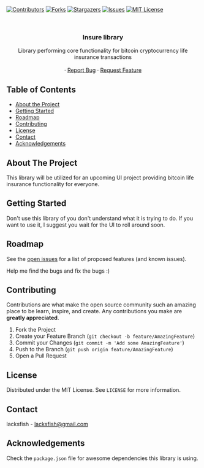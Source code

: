 <!--
*** Thanks for checking out this README Template. If you have a suggestion that would
*** make this better, please fork the repo and create a pull request or simply open
*** an issue with the tag "enhancement".
*** Thanks again! Now go create something AMAZING! :D
-->





<!-- PROJECT SHIELDS -->
<!--
*** I'm using markdown "reference style" links for readability.
*** Reference links are enclosed in brackets [ ] instead of parentheses ( ).
*** See the bottom of this document for the declaration of the reference variables
*** for contributors-url, forks-url, etc. This is an optional, concise syntax you may use.
*** https://www.markdownguide.org/basic-syntax/#reference-style-links
-->
[![Contributors][contributors-shield]][contributors-url]
[![Forks][forks-shield]][forks-url]
[![Stargazers][stars-shield]][stars-url]
[![Issues][issues-shield]][issues-url]
[![MIT License][license-shield]][license-url]



<!-- PROJECT LOGO -->
<br />
<p align="center">
  <h3 align="center">Insure library</h3>

  <p align="center">
    Library performing core functionality for bitcoin cryptocurrency life insurance transactions
    <br />
    <br />
    ·
    <a href="https://github.com/lacksfish/insure-lib/issues">Report Bug</a>
    ·
    <a href="https://github.com/lacksfish/insure-lib/issues">Request Feature</a>
  </p>
</p>



<!-- TABLE OF CONTENTS -->
## Table of Contents

* [About the Project](#about-the-project)
* [Getting Started](#getting-started)
* [Roadmap](#roadmap)
* [Contributing](#contributing)
* [License](#license)
* [Contact](#contact)
* [Acknowledgements](#acknowledgements)



<!-- ABOUT THE PROJECT -->
## About The Project

This library will be utilized for an upcoming UI project providing bitcoin life insurance functionality for everyone. 


<!-- GETTING STARTED -->
## Getting Started

Don't use this library of you don't understand what it is trying to do. If you want to use it, I suggest you wait for the UI to roll around soon.


<!-- ROADMAP -->
## Roadmap

See the [open issues](https://github.com/lacksfish/insure-lib/issues) for a list of proposed features (and known issues).

Help me find the bugs and fix the bugs :)


<!-- CONTRIBUTING -->
## Contributing

Contributions are what make the open source community such an amazing place to be learn, inspire, and create. Any contributions you make are **greatly appreciated**.

1. Fork the Project
2. Create your Feature Branch (`git checkout -b feature/AmazingFeature`)
3. Commit your Changes (`git commit -m 'Add some AmazingFeature'`)
4. Push to the Branch (`git push origin feature/AmazingFeature`)
5. Open a Pull Request



<!-- LICENSE -->
## License

Distributed under the MIT License. See `LICENSE` for more information.



<!-- CONTACT -->
## Contact

lacksfish - lacksfish@gmail.com



<!-- ACKNOWLEDGEMENTS -->
## Acknowledgements
Check the `package.json` file for awesome dependencies this library is using.





<!-- MARKDOWN LINKS & IMAGES -->
<!-- https://www.markdownguide.org/basic-syntax/#reference-style-links -->
[contributors-shield]: https://img.shields.io/github/contributors/lacksfish/insure-lib.svg?style=flat-square
[contributors-url]: https://github.com/lacksfish/insure-lib/graphs/contributors
[forks-shield]: https://img.shields.io/github/forks/lacksfish/insure-lib.svg?style=flat-square
[forks-url]: https://github.com/lacksfish/insure-lib/network/members
[stars-shield]: https://img.shields.io/github/stars/lacksfish/insure-lib.svg?style=flat-square
[stars-url]: https://github.com/lacksfish/insure-lib/stargazers
[issues-shield]: https://img.shields.io/github/issues/lacksfish/insure-lib.svg?style=flat-square
[issues-url]: https://github.com/lacksfish/insure-lib/issues
[license-shield]: https://img.shields.io/github/license/lacksfish/insure-lib.svg?style=flat-square
[license-url]: https://github.com/lacksfish/insure-lib/blob/master/LICENSE
[linkedin-shield]: https://img.shields.io/badge/-LinkedIn-black.svg?style=flat-square&logo=linkedin&colorB=555
[linkedin-url]: https://linkedin.com/in/lacksfish
